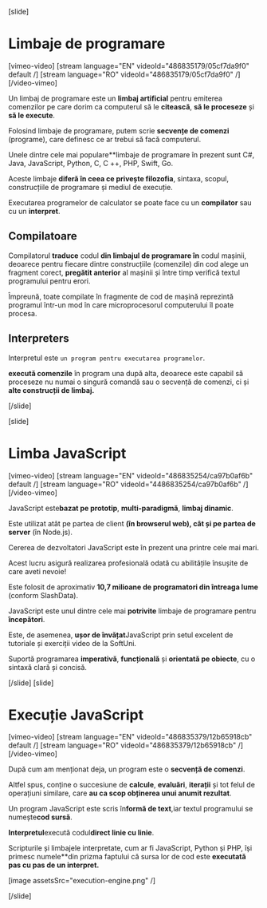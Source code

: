 [slide]
# Limbaje de programare

[vimeo-video]
[stream language="EN" videoId="486835179/05cf7da9f0" default /]
[stream language="RO" videoId="486835179/05cf7da9f0"  /]
[/video-vimeo]

Un limbaj de programare este un **limbaj artificial** pentru emiterea comenzilor pe care dorim ca computerul să le **citească**, **să le proceseze** și **să le execute**.

Folosind limbaje de programare, putem scrie **secvențe de comenzi** (programe), care definesc ce ar trebui să facă computerul.

Unele dintre cele mai populare**limbaje de programare în prezent sunt C#, Java, JavaScript, Python, C, C ++, PHP, Swift, Go.

Aceste limbaje **diferă în ceea ce privește filozofia**, sintaxa, scopul, construcțiile de programare și mediul de execuție.

Executarea programelor de calculator se poate face cu un **compilator** sau cu un **interpret**.

## Compilatoare

Compilatorul **traduce** codul **din limbajul de programare în** codul mașinii, deoarece pentru fiecare dintre construcțiile (comenzile) din cod alege un fragment corect, **pregătit anterior** al mașinii și între timp verifică textul programului pentru erori.

Împreună, toate compilate în fragmente de cod de mașină reprezintă programul într-un mod în care microprocesorul computerului îl poate procesa.

## Interpreters

Interpretul este `un program pentru executarea programelor`.

**execută comenzile** în program una după alta, deoarece este capabil să proceseze nu numai o singură comandă sau o secvență de comenzi, ci și **alte construcții de limbaj.**

[/slide]

[slide]

# Limba JavaScript

[vimeo-video]
[stream language="EN" videoId="486835254/ca97b0af6b" default /]
[stream language="RO" videoId="4486835254/ca97b0af6b"  /]
[/video-vimeo]

JavaScript este**bazat pe prototip**, **multi-paradigmă**, **limbaj dinamic**.

Este utilizat atât pe partea de client **(în browserul web), cât și pe partea de server** (în Node.js).

Cererea de dezvoltatori JavaScript este în prezent una printre cele mai mari.

Acest lucru asigură realizarea profesională odată cu abilitățile însușite de care aveti nevoie!

Este folosit de aproximativ **10,7 milioane de programatori din întreaga lume** (conform SlashData).

JavaScript este unul dintre cele mai **potrivite** limbaje de programare pentru **începători**.

Este, de asemenea, **ușor de învățat**JavaScript prin setul excelent de tutoriale și exerciții video de la SoftUni.

Suportă programarea **imperativă**, **funcțională** și **orientată pe obiecte**, cu o sintaxă clară și concisă.

[/slide]
[slide]
# Execuție JavaScript
[vimeo-video]
[stream language="EN" videoId="486835379/12b65918cb" default /]
[stream language="RO" videoId="486835379/12b65918cb"  /]
[/video-vimeo]

După cum am menționat deja, un program este o **secvență de comenzi**.

Altfel spus, conține o succesiune de **calcule**, **evaluări**, **iterații** și tot felul de operațiuni similare, care **au ca scop obținerea unui anumit rezultat**.

Un program JavaScript este scris în**formă de text**,iar textul programului se numește**cod sursă**.

**Interpretul**execută codul**direct linie cu linie**.

Scripturile și limbajele interpretate, cum ar fi JavaScript, Python și PHP, își primesc numele**din prizma faptului că sursa lor de cod este **executată pas cu pas de un interpret.**

[image assetsSrc="execution-engine.png" /]

[/slide]
